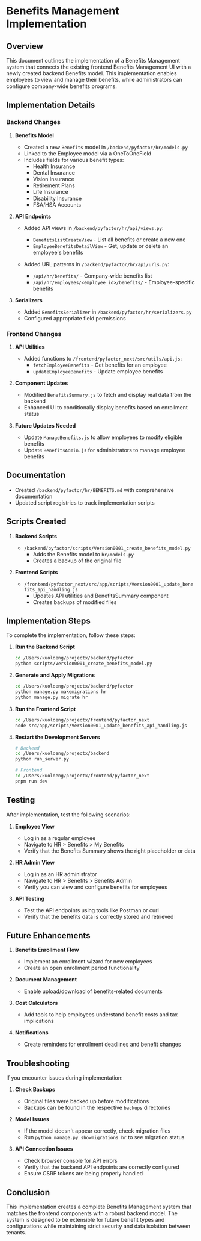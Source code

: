 # Benefits Management Implementation

## Overview
This document outlines the implementation of a Benefits Management system that connects the existing frontend Benefits Management UI with a newly created backend Benefits model. This implementation enables employees to view and manage their benefits, while administrators can configure company-wide benefits programs.

## Implementation Details

### Backend Changes

1. **Benefits Model**
   - Created a new `Benefits` model in `/backend/pyfactor/hr/models.py`
   - Linked to the Employee model via a OneToOneField
   - Includes fields for various benefit types:
     - Health Insurance
     - Dental Insurance
     - Vision Insurance
     - Retirement Plans
     - Life Insurance
     - Disability Insurance
     - FSA/HSA Accounts

2. **API Endpoints**
   - Added API views in `/backend/pyfactor/hr/api/views.py`:
     - `BenefitsListCreateView` - List all benefits or create a new one
     - `EmployeeBenefitsDetailView` - Get, update or delete an employee's benefits
   
   - Added URL patterns in `/backend/pyfactor/hr/api/urls.py`:
     - `/api/hr/benefits/` - Company-wide benefits list
     - `/api/hr/employees/<employee_id>/benefits/` - Employee-specific benefits

3. **Serializers**
   - Added `BenefitsSerializer` in `/backend/pyfactor/hr/serializers.py`
   - Configured appropriate field permissions

### Frontend Changes

1. **API Utilities**
   - Added functions to `/frontend/pyfactor_next/src/utils/api.js`:
     - `fetchEmployeeBenefits` - Get benefits for an employee
     - `updateEmployeeBenefits` - Update employee benefits

2. **Component Updates**
   - Modified `BenefitsSummary.js` to fetch and display real data from the backend
   - Enhanced UI to conditionally display benefits based on enrollment status

3. **Future Updates Needed**
   - Update `ManageBenefits.js` to allow employees to modify eligible benefits
   - Update `BenefitsAdmin.js` for administrators to manage employee benefits

## Documentation

- Created `/backend/pyfactor/hr/BENEFITS.md` with comprehensive documentation
- Updated script registries to track implementation scripts

## Scripts Created

1. **Backend Scripts**
   - `/backend/pyfactor/scripts/Version0001_create_benefits_model.py`
     - Adds the Benefits model to `hr/models.py`
     - Creates a backup of the original file

2. **Frontend Scripts**
   - `/frontend/pyfactor_next/src/app/scripts/Version0001_update_benefits_api_handling.js`
     - Updates API utilities and BenefitsSummary component
     - Creates backups of modified files

## Implementation Steps

To complete the implementation, follow these steps:

1. **Run the Backend Script**
   ```bash
   cd /Users/kuoldeng/projectx/backend/pyfactor
   python scripts/Version0001_create_benefits_model.py
   ```

2. **Generate and Apply Migrations**
   ```bash
   cd /Users/kuoldeng/projectx/backend/pyfactor
   python manage.py makemigrations hr
   python manage.py migrate hr
   ```

3. **Run the Frontend Script**
   ```bash
   cd /Users/kuoldeng/projectx/frontend/pyfactor_next
   node src/app/scripts/Version0001_update_benefits_api_handling.js
   ```

4. **Restart the Development Servers**
   ```bash
   # Backend
   cd /Users/kuoldeng/projectx/backend
   python run_server.py
   
   # Frontend
   cd /Users/kuoldeng/projectx/frontend/pyfactor_next
   pnpm run dev
   ```

## Testing

After implementation, test the following scenarios:

1. **Employee View**
   - Log in as a regular employee
   - Navigate to HR > Benefits > My Benefits
   - Verify that the Benefits Summary shows the right placeholder or data
   
2. **HR Admin View**
   - Log in as an HR administrator
   - Navigate to HR > Benefits > Benefits Admin
   - Verify you can view and configure benefits for employees
   
3. **API Testing**
   - Test the API endpoints using tools like Postman or curl
   - Verify that the benefits data is correctly stored and retrieved

## Future Enhancements

1. **Benefits Enrollment Flow**
   - Implement an enrollment wizard for new employees
   - Create an open enrollment period functionality

2. **Document Management**
   - Enable upload/download of benefits-related documents
   
3. **Cost Calculators**
   - Add tools to help employees understand benefit costs and tax implications

4. **Notifications**
   - Create reminders for enrollment deadlines and benefit changes

## Troubleshooting

If you encounter issues during implementation:

1. **Check Backups**
   - Original files were backed up before modifications
   - Backups can be found in the respective `backups` directories

2. **Model Issues**
   - If the model doesn't appear correctly, check migration files
   - Run `python manage.py showmigrations hr` to see migration status

3. **API Connection Issues**
   - Check browser console for API errors
   - Verify that the backend API endpoints are correctly configured
   - Ensure CSRF tokens are being properly handled

## Conclusion

This implementation creates a complete Benefits Management system that matches the frontend components with a robust backend model. The system is designed to be extensible for future benefit types and configurations while maintaining strict security and data isolation between tenants. 